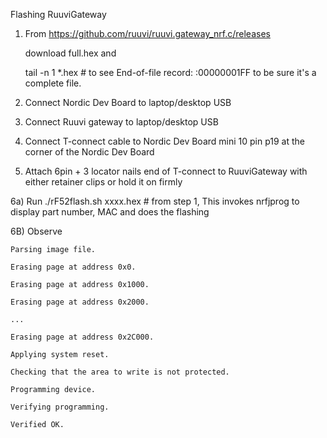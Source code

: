 
Flashing RuuviGateway

1) From  https://github.com/ruuvi/ruuvi.gateway_nrf.c/releases

    download full.hex and 

    tail -n 1 *.hex   #  to see End-of-file record: :00000001FF to be sure it's a complete file.

2) Connect Nordic Dev Board to laptop/desktop USB

3) Connect Ruuvi gateway to laptop/desktop USB

4) Connect T-connect cable to Nordic Dev Board mini 10 pin p19 at the corner of the Nordic Dev Board

5) Attach 6pin + 3 locator nails end of T-connect to RuuviGateway with either retainer clips or hold it on firmly

6a) Run         ./rF52flash.sh      xxxx.hex  # from step 1, This invokes nrfjprog to display part number, MAC and does the flashing

6B) Observe 

    Parsing image file.

    Erasing page at address 0x0.

    Erasing page at address 0x1000.

    Erasing page at address 0x2000.
    
    ...
    
    Erasing page at address 0x2C000.
    
    Applying system reset.
    
    Checking that the area to write is not protected.
    
    Programming device.
    
    Verifying programming.
    
    Verified OK.




